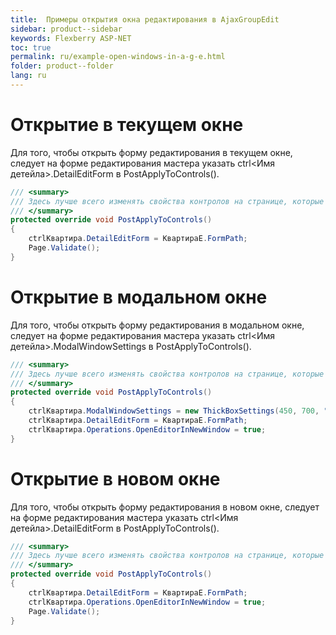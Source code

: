 ```yaml
---
title:  Примеры открытия окна редактирования в AjaxGroupEdit
sidebar: product--sidebar
keywords: Flexberry ASP-NET
toc: true
permalink: ru/example-open-windows-in-a-g-e.html
folder: product--folder
lang: ru
---
```


# Открытие в текущем окне
Для того, чтобы открыть форму редактирования в текущем окне, следует на форме редактирования мастера указать ctrl<Имя детейла>.DetailEditForm в PostApplyToControls().

```cs
/// <summary>
/// Здесь лучше всего изменять свойства контролов на странице, которые не обрабатываются WebBinder.
/// </summary>
protected override void PostApplyToControls()
{
    ctrlКвартира.DetailEditForm = КвартираE.FormPath;
    Page.Validate();
}
```
# Открытие в модальном окне
Для того, чтобы открыть форму редактирования в модальном окне, следует на форме редактирования мастера указать ctrl<Имя детейла>.ModalWindowSettings в PostApplyToControls().

```cs
/// <summary>
/// Здесь лучше всего изменять свойства контролов на странице, которые не обрабатываются WebBinder.
/// </summary>
protected override void PostApplyToControls()
{
    ctrlКвартира.ModalWindowSettings = new ThickBoxSettings(450, 700, "450*700");
    ctrlКвартира.DetailEditForm = КвартираE.FormPath;
    ctrlКвартира.Operations.OpenEditorInNewWindow = true;
}
```

# Открытие в новом окне
Для того, чтобы открыть форму редактирования в новом окне, следует на форме редактирования мастера указать ctrl<Имя детейла>.DetailEditForm в PostApplyToControls().

```cs
/// <summary>
/// Здесь лучше всего изменять свойства контролов на странице, которые не обрабатываются WebBinder.
/// </summary>
protected override void PostApplyToControls()
{
    ctrlКвартира.DetailEditForm = КвартираE.FormPath;
    ctrlКвартира.Operations.OpenEditorInNewWindow = true;
    Page.Validate();
}
```